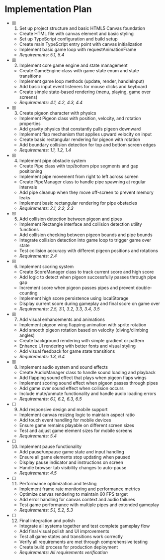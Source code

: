 # Implementation Plan

- [x] 1. Set up project structure and basic HTML5 Canvas foundation
  - Create HTML file with canvas element and basic styling
  - Set up TypeScript configuration and build setup
  - Create main TypeScript entry point with canvas initialization
  - Implement basic game loop with requestAnimationFrame
  - _Requirements: 5.1, 5.4_

- [x] 2. Implement core game engine and state management
  - Create GameEngine class with game state enum and state transitions
  - Implement game loop methods (update, render, handleInput)
  - Add basic input event listeners for mouse clicks and keyboard
  - Create simple state-based rendering (menu, playing, game over screens)
  - _Requirements: 4.1, 4.2, 4.3, 4.4_

- [x] 3. Create pigeon character with physics
  - Implement Pigeon class with position, velocity, and rotation properties
  - Add gravity physics that constantly pulls pigeon downward
  - Implement flap mechanism that applies upward velocity on input
  - Create basic rectangular rendering for pigeon with rotation
  - Add boundary collision detection for top and bottom screen edges
  - _Requirements: 1.1, 1.2, 1.4_

- [x] 4. Implement pipe obstacle system
  - Create Pipe class with top/bottom pipe segments and gap positioning
  - Implement pipe movement from right to left across screen
  - Create PipeManager class to handle pipe spawning at regular intervals
  - Add pipe cleanup when they move off-screen to prevent memory leaks
  - Implement basic rectangular rendering for pipe obstacles
  - _Requirements: 2.1, 2.2, 2.3_

- [x] 5. Add collision detection between pigeon and pipes
  - Implement Rectangle interface and collision detection utility functions
  - Add collision checking between pigeon bounds and pipe bounds
  - Integrate collision detection into game loop to trigger game over state
  - Test collision accuracy with different pigeon positions and rotations
  - _Requirements: 2.4_

- [x] 6. Implement scoring system
  - Create ScoreManager class to track current score and high score
  - Add logic to detect when pigeon successfully passes through pipe gap
  - Increment score when pigeon passes pipes and prevent double-counting
  - Implement high score persistence using localStorage
  - Display current score during gameplay and final score on game over
  - _Requirements: 2.5, 3.1, 3.2, 3.3, 3.4, 3.5_

- [x] 7. Add visual enhancements and animations
  - Implement pigeon wing flapping animation with sprite rotation
  - Add smooth pigeon rotation based on velocity (diving/climbing angles)
  - Create background rendering with simple gradient or pattern
  - Enhance UI rendering with better fonts and visual styling
  - Add visual feedback for game state transitions
  - _Requirements: 1.3, 6.4_

- [x] 8. Implement audio system and sound effects
  - Create AudioManager class to handle sound loading and playback
  - Add flapping sound effect that plays when pigeon flaps wings
  - Implement scoring sound effect when pigeon passes through pipes
  - Add game over sound effect when collision occurs
  - Include mute/unmute functionality and handle audio loading errors
  - _Requirements: 6.1, 6.2, 6.3, 6.5_

- [ ] 9. Add responsive design and mobile support
  - Implement canvas resizing logic to maintain aspect ratio
  - Add touch event handling for mobile devices
  - Ensure game remains playable on different screen sizes
  - Test and adjust game element sizes for mobile screens
  - _Requirements: 5.4_

- [ ] 10. Implement pause functionality
  - Add pause/unpause game state and input handling
  - Ensure all game elements stop updating when paused
  - Display pause indicator and instructions on screen
  - Handle browser tab visibility changes to auto-pause
  - _Requirements: 4.5_

- [ ] 11. Performance optimization and testing
  - Implement frame rate monitoring and performance metrics
  - Optimize canvas rendering to maintain 60 FPS target
  - Add error handling for canvas context and audio failures
  - Test game performance with multiple pipes and extended gameplay
  - _Requirements: 5.1, 5.2, 5.3_

- [ ] 12. Final integration and polish
  - Integrate all systems together and test complete gameplay flow
  - Add final visual polish and UI improvements
  - Test all game states and transitions work correctly
  - Verify all requirements are met through comprehensive testing
  - Create build process for production deployment
  - _Requirements: All requirements verification_
